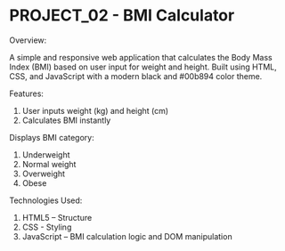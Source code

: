 # PROJECT_02 - BMI Calculator

Overview:

A simple and responsive web application that calculates the Body Mass Index (BMI) based on user input for weight and height. Built using HTML, CSS, and JavaScript with a modern black and #00b894 color theme.

Features:

1. User inputs weight (kg) and height (cm)
2. Calculates BMI instantly

Displays BMI category:

1. Underweight
2. Normal weight
3. Overweight
4. Obese

Technologies Used:

1. HTML5 – Structure
2. CSS - Styling
3. JavaScript – BMI calculation logic and DOM manipulation
